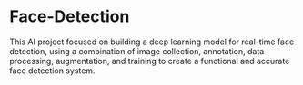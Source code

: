 # Face-Detection
This AI project focused on building a deep learning model for real-time face detection, using a combination of image collection, annotation, data processing, augmentation, and training to create a functional and accurate face detection system.
